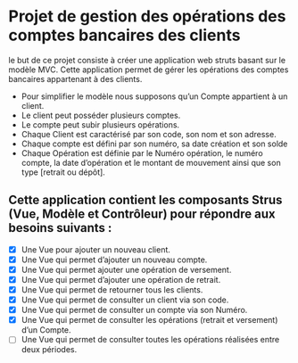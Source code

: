 # Projet de gestion des opérations des comptes bancaires des clients
le but de ce projet consiste à créer une application web struts basant sur le modèle MVC. 
Cette application permet de gérer les opérations des comptes bancaires appartenant à des clients.
- Pour simplifier le modèle nous supposons qu’un Compte appartient à un client. 
- Le client peut posséder plusieurs comptes. 
- Le compte peut subir plusieurs opérations.
- Chaque Client est caractérisé par son code, son nom et son adresse.
- Chaque compte est défini par son numéro, sa date création et son solde
- Chaque Opération est définie par le Numéro opération, le numéro compte, la date d’opération et le montant de mouvement ainsi que son type [retrait ou dépôt].

## Cette application contient les composants Strus (Vue, Modèle et Contrôleur) pour répondre aux besoins suivants :

- [x] Une Vue pour ajouter un nouveau client.
- [x] Une Vue qui permet d’ajouter un nouveau compte.
- [x] Une Vue qui permet ajouter une opération de versement.
- [x] Une Vue qui permet d’ajouter une opération de retrait.
- [x] Une Vue qui permet de retourner tous les clients.
- [x] Une Vue qui permet de consulter un client via son code.
- [x] Une Vue qui permet de consulter un compte via son Numéro.
- [x] Une Vue qui permet de consulter les opérations (retrait et versement) d’un Compte.
- [ ] Une Vue qui permet de consulter toutes les opérations réalisées entre deux périodes.
